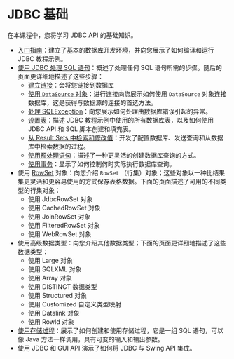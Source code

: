 # JDBC 基础

在本课程中，您将学习 JDBC API 的基础知识。

- [入门指南](./gettingstarted.md)：建立了基本的数据库开发环境，并向您展示了如何编译和运行 JDBC 教程示例。
- [使用 JDBC 处理 SQL 语句](./processingsqlstatements.md)：概述了处理任何 SQL 语句所需的步骤。随后的页面更详细地描述了这些步骤：
  - [建立链接](./connecting.md)：会将您链接到数据库
  - [使用 `DataSource` 对象](./sqldatasources.md)：进行连接向您展示如何使用 `DataSource` 对象连接数据库，这是获得与数据源的连接的首选方法。
  - [处理 SQLException](./sqlexception.md)：向您展示如何处理由数据库错误引起的异常。
  - [设置表](./tables.md)：描述 JDBC 教程示例中使用的所有数据库表，以及如何使用 JDBC API 和 SQL 脚本创建和填充表。
  -  [从 Result Sets 中检索和修改值](./retrieving.md)：开发了配置数据库、发送查询和从数据库中检索数据的过程。
  - [使用预处理语句](./prepared.md)：描述了一种更灵活的创建数据库查询的方式。
  - [使用事务](./transactions.md)：显示了如何控制何时实际执行数据库查询。
- 使用 [RowSet](./rowset.md) 对象：向您介绍  `RowSet` （行集）对象；这些对象以一种比结果集更灵活和更容易使用的方式保存表格数据。下面的页面描述了可用的不同类型的行集对象：
  - 使用 JdbcRowSet  对象
  - 使用 CachedRowSet 对象
  - 使用 JoinRowSet  对象
  - 使用 FilteredRowSet 对象
  - 使用 WebRowSet  对象
- 使用高级数据类型：向您介绍其他数据类型；下面的页面更详细地描述了这些数据类型：
  - 使用 Large 对象
  - 使用 SQLXML 对象
  - 使用 Array  对象
  - 使用 DISTINCT  数据类型
  - 使用 Structured 对象
  - 使用 Customized 自定义类型映射
  - 使用 Datalink 对象
  - 使用 RowId 对象
- [使用存储过程](./storedprocedures.md)：展示了如何创建和使用存储过程，它是一组 SQL 语句，可以像 Java 方法一样调用，具有可变的输入和输出参数。
- 使用 JDBC 和 GUI API 演示了如何将 JDBC 与 Swing API 集成。

